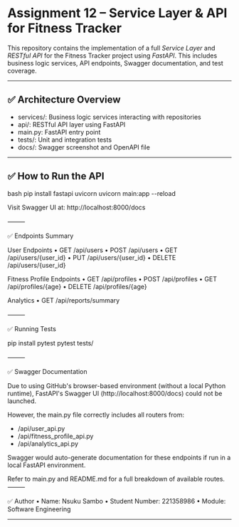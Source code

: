 # Assignment 12 – Service Layer & API for Fitness Tracker

This repository contains the implementation of a full *Service Layer* and *RESTful API* for the Fitness Tracker project using *FastAPI*. This includes business logic services, API endpoints, Swagger documentation, and test coverage.

---

## ✅ Architecture Overview

- services/: Business logic services interacting with repositories
- api/: RESTful API layer using FastAPI
- main.py: FastAPI entry point
- tests/: Unit and integration tests
- docs/: Swagger screenshot and OpenAPI file

---

## ✅ How to Run the API

bash
pip install fastapi uvicorn
uvicorn main:app --reload

Visit Swagger UI at:
http://localhost:8000/docs

⸻

✅ Endpoints Summary

User Endpoints
	•	GET /api/users
	•	POST /api/users
	•	GET /api/users/{user_id}
	•	PUT /api/users/{user_id}
	•	DELETE /api/users/{user_id}

Fitness Profile Endpoints
	•	GET /api/profiles
	•	POST /api/profiles
	•	GET /api/profiles/{age}
	•	DELETE /api/profiles/{age}

Analytics
	•	GET /api/reports/summary

⸻

✅ Running Tests

pip install pytest
pytest tests/



⸻


✅ Swagger Documentation

Due to using GitHub's browser-based environment (without a local Python runtime),
FastAPI's Swagger UI (http://localhost:8000/docs) could not be launched.

However, the main.py file correctly includes all routers from:
- /api/user_api.py
- /api/fitness_profile_api.py
- /api/analytics_api.py

Swagger would auto-generate documentation for these endpoints if run in a local FastAPI environment.

Refer to main.py and README.md for a full breakdown of available routes.
⸻

✅ Author
	•	Name: Nsuku Sambo
	•	Student Number: 221358986
	•	Module: Software Engineering

---

